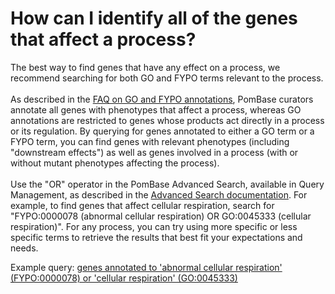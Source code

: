 # How can I identify all of the genes that affect a process?
<!-- pombase_categories: Querying/Searching,Using Ontologies -->

The best way to find genes that have any effect on a process, we
recommend searching for both GO and FYPO terms relevant to the process.\
\
As described in the [FAQ on GO and FYPO
annotations](/faqs/why-are-some-genes-abnormal-phenotype-annotated-corresponding-go-process-while-others-are-not),
PomBase curators annotate all genes with phenotypes that affect a
process, whereas GO annotations are restricted to genes whose products
act directly in a process or its regulation. By querying for genes
annotated to either a GO term or a FYPO term, you can find genes with
relevant phenotypes (including "downstream effects") as well as genes
involved in a process (with or without mutant phenotypes affecting the
process).\
\
Use the "OR" operator in the PomBase Advanced Search, available in Query
Management, as described in the [Advanced Search
documentation](/documentation/advanced-search-documentation). For
example, to find genes that affect cellular respiration, search for
"FYPO:0000078 (abnormal cellular respiration) OR GO:0045333 (cellular
respiration)". For any process, you can try using more specific or less
specific terms to retrieve the results that best fit your expectations
and needs.

Example query: [genes annotated to 'abnormal cellular respiration'
(FYPO:0000078) or 'cellular respiration'
(GO:0045333)](/spombe/query/builder?filter=37&value=%5B%7B%22operator%22:%22OR%22,%22param%22:%7B%22set_1%22:%7B%22param%22:%7B%22filter_1%22:%7B%22filter%22:%221%22,%22query%22:%22GO:0045333%22%7D%7D,%22filter_count%22:%221%22%7D,%22set_2%22:%7B%22param%22:%7B%22filter_1%22:%7B%22filter%22:%2219%22,%22query_1%22:%22FYPO:0000078%22,%22query_2%22:%22all_alleles%22%7D%7D,%22filter_count%22:%221%22%7D%7D%7D%5D)

